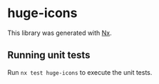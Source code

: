 # huge-icons

This library was generated with [Nx](https://nx.dev).

## Running unit tests

Run `nx test huge-icons` to execute the unit tests.
